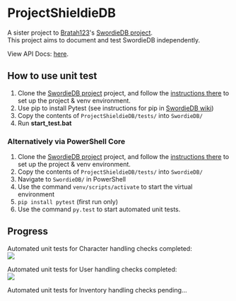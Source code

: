 # ProjectShieldieDB
A sister project to [Bratah123](https://github.com/Bratah123)'s [SwordieDB project](https://github.com/Bratah123/SwordieDB).  
This project aims to document and test SwordieDB independently.

View API Docs: [here](https://kookiiestudios.github.io/ProjectShieldieDB/).

## How to use unit test
1. Clone the [SwordieDB project](https://github.com/Bratah123/SwordieDB) project, and follow the [instructions there](https://github.com/Bratah123/SwordieDB/wiki/Technical-Details) to set up the project & venv environment.
2. Use pip to install Pytest (see instructions for pip in [SwordieDB wiki](https://github.com/Bratah123/SwordieDB/wiki/Technical-Details))
3. Copy the contents of `ProjectShieldieDB/tests/` into `SwordieDB/`
4. Run **start_test.bat**

### Alternatively via PowerShell Core
1. Clone the [SwordieDB project](https://github.com/Bratah123/SwordieDB) project, and follow the [instructions there](https://github.com/Bratah123/SwordieDB/wiki/Technical-Details) to set up the project & venv environment.
2. Copy the contents of `ProjectShieldieDB/tests/` into `SwordieDB/`
3. Navigate to `SwordieDB/` in PowerShell
4. Use the command `venv/scripts/activate` to start the virtual environment
5. `pip install pytest` (first run only)
6. Use the command `py.test` to start automated unit tests.

## Progress

Automated unit tests for Character handling checks completed:  
![](https://i.imgur.com/aXl4kch.png)  

Automated unit tests for User handling checks completed:  
![](https://i.imgur.com/w4oEhPv.png)

Automated unit tests for Inventory handling checks pending...  